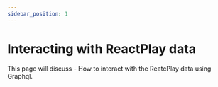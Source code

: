```yaml
---
sidebar_position: 1
---
```


# Interacting with ReactPlay data

This page will discuss - How to interact with the ReatcPlay data using Graphql.
